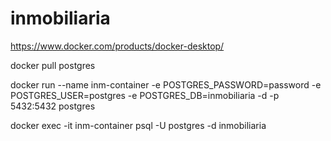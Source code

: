 # inmobiliaria
https://www.docker.com/products/docker-desktop/

docker pull postgres

docker run --name inm-container -e POSTGRES_PASSWORD=password -e POSTGRES_USER=postgres -e POSTGRES_DB=inmobiliaria -d -p 5432:5432 postgres


docker exec -it inm-container psql -U postgres -d inmobiliaria

